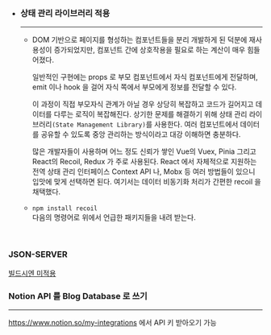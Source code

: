 <br />

- ### 상태 관리 라이브러리 적용

  <hr />

  - DOM 기반으로 페이지를 형성하는 컴포넌트들을 분리 개발하게 된 덕분에 재사용성이 증가되었지만,
    컴포넌트 간에 상호작용을 필요로 하는 계산이 매우 힘들어졌다. <br />

    일반적인 구현에는 props 로 부모 컴포넌트에서 자식 컴포넌트에게 전달하며,
    emit 이나 hook 을 걸어 자식 쪽에서 부모에게 정보를 전달할 수 있다. <br />

    이 과정이 직접 부모자식 관계가 아닐 경우 상당히 복잡하고 코드가 길어지고
    데이터를 다루는 로직이 복잡해진다.
    상기한 문제를 해결하기 위해 상태 관리 라이브러리`(State Management Library)`를 사용한다.
    여러 컴포넌트에서 데이터를 공유할 수 있도록 중앙 관리하는 방식이라고 대강 이해하면 충분하다.
    <br />

    많은 개발자들이 사용하며 어느 정도 신뢰가 쌓인 Vue의 Vuex,
    Pinia 그리고 React의 Recoil, Redux 가 주로 사용된다.
    React 에서 자체적으로 지원하는 전역 상태 관리 인터페이스 Context API 나,
    Mobx 등 여러 방법들이 있으니 입맛에 맞게 선택하면 된다.
    여기서는 데이터 비동기화 처리가 간편한 recoil 을 채택했다.<br />

  - `npm install recoil`<br/>
    다음의 명령어로 위에서 언급한 패키지들을 내려 받는다.

<br />

### JSON-SERVER

[빌드시엔 미적용](https://donghyun-dev.tistory.com/108)

### Notion API 를 Blog Database 로 쓰기

  <hr />

https://www.notion.so/my-integrations 에서 API 키 받아오기 가능
